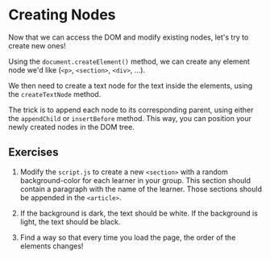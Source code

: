 # Creating Nodes

Now that we can access the DOM and modify existing nodes, let's try to create new ones!

Using the `document.createElement()` method, we can create any element node we'd like (`<p>`, `<section>`, `<div>`, ...).

We then need to create a text node for the text inside the elements, using the `createTextNode` method.

The trick is to append each node to its corresponding parent, using either the `appendChild` or `insertBefore` method. This way, you can position your newly created nodes in the DOM tree.

## Exercises

1. Modify the `script.js` to create a new `<section>` with a random background-color for each learner in your group. This section should contain a paragraph with the name of the learner. Those sections should be appended in the `<article>`.

2. If the background is dark, the text should be white. If the background is light, the text should be black.

3. Find a way so that every time you load the page, the order of the elements changes!
